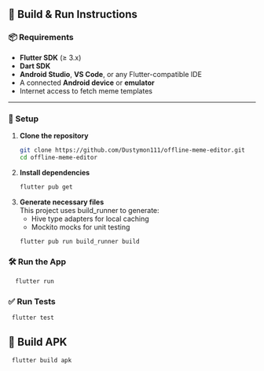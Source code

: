 ## 🚀 Build & Run Instructions

### 📦 Requirements

- **Flutter SDK** (≥ 3.x)
- **Dart SDK**
- **Android Studio**, **VS Code**, or any Flutter-compatible IDE
- A connected **Android device** or **emulator**
- Internet access to fetch meme templates

---

### 🔧 Setup

1. **Clone the repository**
   ```bash
   git clone https://github.com/Dustymon111/offline-meme-editor.git
   cd offline-meme-editor
   ```
2. **Install dependencies**
   ```bash
   flutter pub get
   ```
3. **Generate necessary files**<br>
    This project uses build_runner to generate:
    - Hive type adapters for local caching
    - Mockito mocks for unit testing
   ```bash
   flutter pub run build_runner build
   ```
### 🛠️ Run the App
  ```bash
    flutter run
   ```
### ✅ Run Tests
   ```bash
    flutter test
   ```

## 🚀 Build APK
   ```bash
    flutter build apk
   ```
